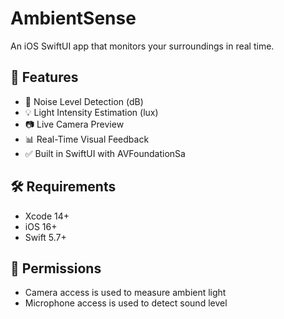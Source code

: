 # AmbientSense

An iOS SwiftUI app that monitors your surroundings in real time.

## 📱 Features

- 🎤 Noise Level Detection (dB)
- 💡 Light Intensity Estimation (lux)
- 📷 Live Camera Preview
- 📊 Real-Time Visual Feedback
- ✅ Built in SwiftUI with AVFoundationSa

## 🛠 Requirements

- Xcode 14+
- iOS 16+
- Swift 5.7+

## 🔐 Permissions

- Camera access is used to measure ambient light
- Microphone access is used to detect sound level
